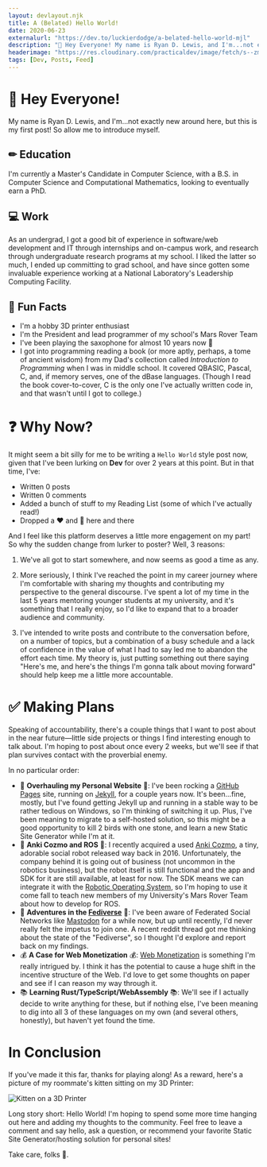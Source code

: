 ```yaml
---
layout: devlayout.njk
title: A (Belated) Hello World!
date: 2020-06-23
externalurl: "https://dev.to/luckierdodge/a-belated-hello-world-mjl"
description: "👋 Hey Everyone! My name is Ryan D. Lewis, and I'm...not exactly new around here, but this is my first post! So allow me to introduce myself."
headerimage: "https://res.cloudinary.com/practicaldev/image/fetch/s--zmXyGkC---/c_imagga_scale,f_auto,fl_progressive,h_420,q_auto,w_1000/https://dev-to-uploads.s3.amazonaws.com/i/1c7s0qv33risbrmp2nrs.png"
tags: [Dev, Posts, Feed]
---
```


# 👋 Hey Everyone!

My name is Ryan D. Lewis, and I'm...not exactly new around here, but this is my first post! So allow me to introduce myself.

## ✏ Education 

I'm currently a Master's Candidate in Computer Science, with a B.S. in Computer Science and Computational Mathematics, looking to eventually earn a PhD.

## 💻 Work

As an undergrad, I got a good bit of experience in software/web development and IT through internships and on-campus work, and research through undergraduate research programs at my school. I liked the latter so much, I ended up committing to grad school, and have since gotten some invaluable experience working at a National Laboratory's Leadership Computing Facility.

## 🎷 Fun Facts

* I'm a hobby 3D printer enthusiast
* I'm the President and lead programmer of my school's Mars Rover Team
* I've been playing the saxophone for almost 10 years now 🎵
* I got into programming reading a book (or more aptly, perhaps, a tome of ancient wisdom) from my Dad's collection called *Introduction to Programming* when I was in middle school. It covered QBASIC, Pascal, C, and, if memory serves, one of the dBase languages. (Though I read the book cover-to-cover, C is the only one I've actually written code in, and that wasn't until I got to college.)

# ❓ Why Now?

It might seem a bit silly for me to be writing a `Hello World` style post now, given that I've been lurking on **Dev** for over 2 years at this point. But in that time, I've:

* Written 0 posts
* Written 0 comments
* Added a bunch of stuff to my Reading List (some of which I've actually read!)
* Dropped a ❤ and 🦄 here and there

And I feel like this platform deserves a little more engagement on my part! So why the sudden change from lurker to poster? Well, 3 reasons:

1. We've all got to start somewhere, and now seems as good a time as any.

2. More seriously, I think I've reached the point in my career journey where I'm comfortable with sharing my thoughts and contributing my perspective to the general discourse. I've spent a lot of my time in the last 5 years mentoring younger students at my university, and it's something that I really enjoy, so I'd like to expand that to a broader audience and community.

3. I've intended to write posts and contribute to the conversation before, on a number of topics, but a combination of a busy schedule and a lack of confidence in the value of what I had to say led me to abandon the effort each time. My theory is, just putting something out there saying "Here's me, and here's the things I'm gonna talk about moving forward" should help keep me a little more accountable.

# ✅ Making Plans

Speaking of accountability, there's a couple things that I want to post about in the near future—little side projects or things I find interesting enough to talk about. I'm hoping to post about once every 2 weeks, but we'll see if that plan survives contact with the proverbial enemy.

In no particular order:

* 🚧 **Overhauling my Personal Website** 🚧: I've been rocking a [GitHub Pages](https://pages.github.com/) site, running on [Jekyll](https://jekyllrb.com/), for a couple years now. It's been...fine, mostly, but I've found getting Jekyll up and running in a stable way to be rather tedious on Windows, so I'm thinking of switching it up. Plus, I've been meaning to migrate to a self-hosted solution, so this might be a good opportunity to kill 2 birds with one stone, and learn a new Static Site Generator while I'm at it.
* 🤖 **Anki Cozmo and ROS** 🤖: I recently acquired a used [Anki Cozmo](https://www.anki.com/en-us/cozmo.html), a tiny, adorable social robot released way back in 2016. Unfortunately, the company behind it is going out of business (not uncommon in the robotics business), but the robot itself is still functional and the app and SDK for it are still available, at least for now. The SDK means we can integrate it with the [Robotic Operating System](https://www.ros.org), so I'm hoping to use it come fall to teach new members of my University's Mars Rover Team about how to develop for ROS.
* 🐘 **Adventures in the [Fediverse](https://fediverse.party/)** 🐘: I've been aware of Federated Social Networks like [Mastodon](https://joinmastodon.org/) for a while now, but up until recently, I'd never really felt the impetus to join one. A recent reddit thread got me thinking about the state of the "Fediverse", so I thought I'd explore and report back on my findings.
* 💰 **A Case for Web Monetization** 💰: [Web Monetization](https://webmonetization.org/) is something I'm really intrigued by. I think it has the potential to cause a huge shift in the incentive structure of the Web. I'd love to get some thoughts on paper and see if I can reason my way through it.
* 📚 **Learning Rust/TypeScript/WebAssembly** 📚: We'll see if I actually decide to write anything for these, but if nothing else, I've been meaning to dig into all 3 of these languages on my own (and several others, honestly), but haven't yet found the time.

# In Conclusion

If you've made it this far, thanks for playing along! As a reward, here's a picture of my roommate's kitten sitting on my 3D Printer:

<div class="image">

![Kitten on a 3D Printer](https://dev-to-uploads.s3.amazonaws.com/i/x43z7fpsjj6khwx52pzd.jpg#responsiveimage)

</div>

Long story short: Hello World! I'm hoping to spend some more time hanging out here and adding my thoughts to the community. Feel free to leave a comment and say hello, ask a question, or recommend your favorite Static Site Generator/hosting solution for personal sites!

Take care, folks 👋.
